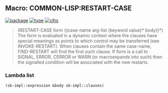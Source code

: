 ## Macro: COMMON-LISP:RESTART-CASE
[![package](https://img.shields.io/badge/Package-COMMON--LISP-5f9ea0.svg?style=social&colorA=999999)](../) [![type](https://img.shields.io/badge/Type-Macro-5f9ea0.svg?style=social&colorA=999999)](../#macro) [![clhs](https://img.shields.io/badge/CLHS-RESTART--CASE-5f9ea0.svg?style=social&colorA=999999)](http://www.lispworks.com/documentation/HyperSpec/Body/m_rst_ca.htm) 

> (RESTART-CASE form {(case-name arg-list {keyword value}* body)}*)
> The form is evaluated in a dynamic context where the clauses have
> special meanings as points to which control may be transferred (see
> INVOKE-RESTART).  When clauses contain the same case-name,
> FIND-RESTART will find the first such clause. If form is a call to
> SIGNAL, ERROR, CERROR or WARN (or macroexpands into such) then the
> signalled condition will be associated with the new restarts.

### Lambda list
```cl
(sb-impl::expression &body sb-impl::clauses)
```
